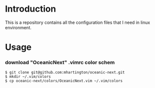 # Introduction
This is a repository contains all the configuration files that I need in linux environment.

# Usage

### download "OceanicNext" .vimrc color schem

```
$ git clone git@github.com:mhartington/oceanic-next.git
$ mkdir ~/.vim/colors
$ cp oceanic-next/colors/OceanicNext.vim ~/.vim/colors
```

